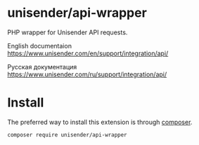 # unisender/api-wrapper
PHP wrapper for Unisender API requests.

English documentaion https://www.unisender.com/en/support/integration/api/

Русская документация https://www.unisender.com/ru/support/integration/api/

# Install
The preferred way to install this extension is through [composer](http://getcomposer.org/download/).

```
composer require unisender/api-wrapper
```
